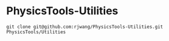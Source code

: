 # PhysicsTools-Utilities

	git clone git@github.com:rjwang/PhysicsTools-Utilities.git PhysicsTools/Utilities

